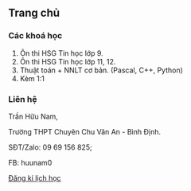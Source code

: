 ## Trang chủ

### Các khoá học
1. Ôn thi HSG Tin học lớp 9.
2. Ôn thi HSG Tin học lớp 11, 12.
3. Thuật toán + NNLT cơ bản. (Pascal, C++, Python)
4. Kèm 1:1

### Liên hệ

Trần Hữu Nam,

Trường THPT Chuyên Chu Văn An - Bình Định.

SĐT/Zalo: 09 69 156 825;

FB: huunam0

[Đăng kí lịch học](https://docs.google.com/spreadsheets/d/1zJ_ZHdISuJo7-AcLLjkCJiyJv8ahqWaeoxALdvwyAxU/)



